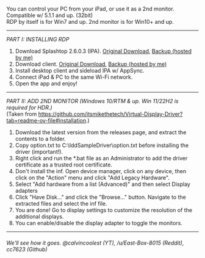 You can control your PC from your iPad, or use it as a 2nd monitor.  
Compatible w/ 5.1.1 and up. (32bit)  
RDP by itself is for Win7 and up. 2nd monitor is for Win10+ and up.

***

*PART I: INSTALLING RDP*
1. Download Splashtop 2.6.0.3 (IPA). [Original Download](https://www.mediafire.com/file/i43a8jodrhfq9fx/Splashtop2iPad-2603-Vampirrr.ipa/file), [Backup (hosted by me)](INSERTLINK)
2. Download client. [Original Download](https://splashtop-streamer.freedownloadscenter.com/windows/free/2.3/), [Backup (hosted by me)](INSERTLINK)
3. Install desktop client and sideload IPA w/ AppSync.
4. Connect iPad & PC to the same Wi-Fi network.
5. Open the app and enjoy!

***
   
*PART II: ADD 2ND MONITOR (Windows 10/RTM & up. Win 11/22H2 is required for HDR.)*  
(Taken from https://github.com/itsmikethetech/Virtual-Display-Driver?tab=readme-ov-file#installation.)
1. Download the latest version from the releases page, and extract the contents to a folder.
2. Copy option.txt to C:\IddSampleDriver\option.txt before installing the driver (important!).
3. Right click and run the *.bat file as an Administrator to add the driver certificate as a trusted root certificate.
4. Don't install the inf. Open device manager, click on any device, then click on the "Action" menu and click "Add Legacy Hardware".
5. Select "Add hardware from a list (Advanced)" and then select Display adapters
6. Click "Have Disk..." and click the "Browse..." button. Navigate to the extracted files and select the inf file.
7. You are done! Go to display settings to customize the resolution of the additional displays.
8. You can enable/disable the display adapter to toggle the monitors.

***

###### *We'll see how it goes. @calvincoolest (YT), /u/East-Box-8015 (Reddit), cc7623 (Github)*
